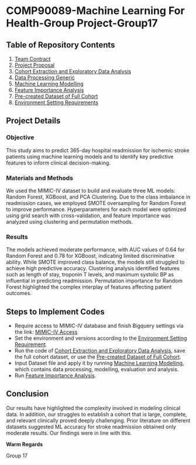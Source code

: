 # COMP90089-Machine Learning For Health-Group Project-Group17

## Table of Repository Contents
1. [Team Contract](ML4Health_TeamContract_17.pdf)
2. [Project Proposal](ML4Health_proposal_Group17.pdf)
3. [Cohort Extraction and Exploratory Data Analysis](Data_Handling.ipynb)
4. [Data Processing Generic](Process_Data_Generic.ipynb)
5. [Machine Learning Modelling](ML_Models.ipynb)
6. [Feature Importance Analysis](Feature_Importance_ISP_Dataset.ipynb)
7. [Pre-created Dataset of Full Cohort](full_cohort.csv)
8. [Environment Setting Requirements](requirements.txt)

## Project Details

### Objective
This study aims to predict 365-day hospital readmission for ischemic stroke
patients using machine learning models and to identify key predictive features to inform
clinical decision-making.

### Materials and Methods
We used the MIMIC-IV dataset to build and evaluate three
ML models: Random Forest, XGBoost, and PCA Clustering. Due to the class imbalance
in readmission cases, we employed SMOTE oversampling for Random Forest to improve
performance. Hyperparameters for each model were optimized using grid search with
cross-validation, and feature importance was analyzed using clustering and permutation
methods.

### Results
The models achieved moderate performance, with AUC values of 0.64 for Random Forest and 0.78 for XGBoost, indicating limited discriminative ability. While SMOTE improved class balance, the models still struggled to achieve high predictive accuracy. Clustering analysis identified features such as length of stay, troponin T levels, and maximum systolic BP as influential in predicting readmission. Permutation importance for Random Forest highlighted the complex interplay of features affecting patient outcomes.

## Steps to Implement Codes
* Require access to MIMIC-IV database and finish Bigquery settings via the link: [MIMIC-IV Access](https://physionet.org/content/mimiciv/2.2/)
* Set the environment and versions according to the [Environment Setting Requirement](requirements.txt).
* Run the code of [Cohort Extraction and Exploratory Data Analysis](Data_Handling.ipynb), save the full cohort dataset, or use the [Pre-created Dataset of Full Cohort](full_cohort.csv).
* Input Dataset file and apply it by running [Machine Learning Modelling](ML_Models.ipynb), which contains data processing, modelling, evaluation and analysis.
* Run [Feature Importance Analysis](Feature_Importance_ISP_Dataset.ipynb).

## Conclusion
Our results have highlighted the complexity involved in modeling clinical data. In addition, our struggles to establish a cohort that is large, complete, and relevant clinically proved deeply challenging. Prior literature on different datasets suggested ML accuracy for stroke readmission obtained only moderate results. Our findings were in line with this.

**Warm Regards**

Group 17
